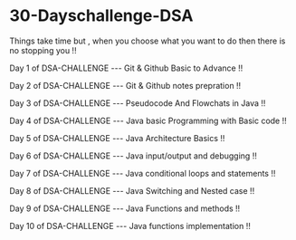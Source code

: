 # 30-Dayschallenge-DSA
Things take time but , when you choose what you want to do then there is no stopping you !!  

Day 1 of DSA-CHALLENGE --- Git & Github Basic to Advance !!

Day 2 of DSA-CHALLENGE --- Git & Github notes prepration !! 

Day 3 of DSA-CHALLENGE --- Pseudocode And Flowchats in Java !! 

Day 4 of DSA-CHALLENGE --- Java basic Programming with Basic code !! 

Day 5 of DSA-CHALLENGE --- Java Architecture Basics !! 

Day 6 of DSA-CHALLENGE --- Java input/output and debugging !! 

Day 7 of DSA-CHALLENGE --- Java conditional loops and statements !!  

Day 8 of DSA-CHALLENGE --- Java Switching and Nested case !! 

Day 9 of DSA-CHALLENGE --- Java Functions and methods !! 

Day 10 of DSA-CHALLENGE --- Java functions implementation !! 
